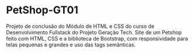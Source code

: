 # PetShop-GT01
Projeto de conclusão do Módulo de HTML e CSS do curso de Desenvolvimento Fullstack do Projeto Geração Tech. Site de um Petshop feito com HTML, CSS e a biblioteca de Bootstrap, com responsividade para telas pequenas e grandes e uso das tags semânticas.
